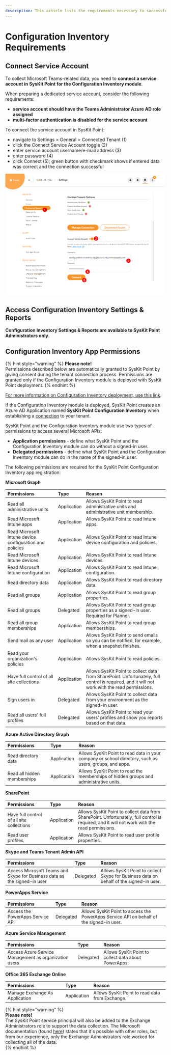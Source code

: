 ```yaml
---
description: This article lists the requirements necessary to successfully deploy and use the Configuration Inventory module in SysKit Point.
---
```


# Configuration Inventory Requirements

## Connect Service Account
To collect Microsoft Teams-related data, you need to **connect a service account in SysKit Point for the Configuration Inventory module**. 

When preparing a dedicated service account, consider the following requirements:
* **service account should have the Teams Administrator Azure AD role assigned**
* **multi-factor authentication is disabled for the service account**

To connect the service account in SysKit Point:
* navigate to Settings > General > Connected Tenant (1)
* click the Connect Service Account toggle (2)
* enter service account username/e-mail address (3)
* enter password (4)
* click Connect (5); green button with checkmark shows if entered data was correct and the connection successful

![Connect Service Account](../.gitbook/assets/configuration-inventory-requirements_connect-service-account.png)

## Access Configuration Inventory Settings & Reports

**Configuration Inventory Settings & Reports are available to SysKit Point Administrators only**.

## Configuration Inventory App Permissions

{% hint style="warning" %}
**Please note!**  
Permissions described below are automatically granted to SysKit Point by giving consent during the tenant connection process. 
Permissions are granted only if the Configuration Inventory module is deployed with SysKit Point deployment.
{% endhint %}

[For more information on Configuration Inventory deployment, use this link](../installation/deploy-syskit-point.md).

If the Configuration Inventory module is deployed, SysKit Point creates an Azure AD Application named **SysKit Point Configuration Inventory** when establishing a [connection](../installation/connect-to-tenant.md) to your tenant.  

SysKit Point and the Configuration Inventory module use two types of permissions to access several Microsoft APIs:

* **Application permissions** - define what SysKit Point and the Configuration Inventory module can do without a signed-in user.
* **Delegated permissions** - define what SysKit Point and the Configuration Inventory module can do in the name of the signed-in user.

The following permissions are required for the SysKit Point Configuration Inventory app registration:

**Microsoft Graph**

| Permissions | Type | Reason |
| :--- | :--- | :--- |
| Read all administrative units | Application | Allows SysKit Point to read administrative units and administrative unit membership. |
| Read Microsoft Intune apps | Application | Allows SysKit Point to read Intune apps. |
| Read Microsoft Intune device configuration and policies | Application | Allows SysKit Point to read Intune device configuration and policies. |
| Read Microsoft Intune devices | Application | Allows SysKit Point to read Intune devices. |
| Read Microsoft Intune configuration | Application | Allows SysKit Point to read Intune configuration. |
| Read directory data | Application | Allows SysKit Point to read directory data. |
| Read all groups | Application | Allows SysKit Point to read group properties. |
| Read all groups | Delegated | Allows SysKit Point to read group properties as a signed-in user. Required for Planner. |
| Read all group memberships | Application | Allows SysKit Point to read group memberships. |
| Send mail as any user | Application | Allows SysKit Point to send emails so you can be notified, for example, when a snapshot finishes. |
| Read your organization's policies | Application | Allows SysKit Point to read policies. |
| Have full control of all site collections | Application | Allows SysKit Point to collect data from SharePoint. Unfortunately, full control is required, and it will not work with the read permissions. |
| Sign users in | Delegated | Allows SysKit Point to collect data from your environment as the signed-in user. |
| Read all users' full profiles | Delegated | Allows SysKit Point to read your users' profiles and show you reports based on that data. |

**Azure Active Directory Graph**

| Permissions | Type | Reason |
| :--- | :--- | :--- |
| Read directory data | Application | Allows SysKit Point to read data in your company or school directory, such as users, groups, and apps. |
| Read all hidden memberships | Application | Allows SysKit Point to read the memberships of hidden groups and administrative units. |

**SharePoint**

| Permissions | Type | Reason |
| :--- | :--- | :--- |
| Have full control of all site collections | Application | Allows SysKit Point to collect data from SharePoint. Unfortunately, full control is required, and it will not work with the read permissions. |
| Read user profiles | Application | Allows SysKit Point to read user profile properties. |

**Skype and Teams Tenant Admin API**

| Permissions | Type | Reason |
| :--- | :--- | :--- |
| Access Microsoft Teams and Skype for Business data as the signed-in user | Delegated | Allows SysKit Point to collect Skype for Business data on behalf of the signed-in user. |

**PowerApps Service**

| Permissions | Type | Reason |
| :--- | :--- | :--- |
| Access the PowerApps Service API | Delegated | Allows SysKit Point to access the PowerApps Service API on behalf of the signed-in user. |

**Azure Service Management**

| Permissions | Type | Reason |
| :--- | :--- | :--- |
| Access Azure Service Management as organization users | Delegated | Allows SysKit Point to collect data about PowerApps. |

**Office 365 Exchange Online**

| Permissions | Type | Reason |
| :--- | :--- | :--- |
| Manage Exchange As Application | Application | Allows SysKit Point to read data from Exchange. |

{% hint style="warning" %}  
**Please note!**  
The SysKit Point service principal will also be added to the Exchange Administrators role to support the data collection. The Microsoft documentation (found [here](https://docs.microsoft.com/en-us/powershell/exchange/app-only-auth-powershell-v2?view=exchange-ps#step-5-assign-azure-ad-roles-to-the-application)) states that it's possible with other roles, but from our experience, only the Exchange Administrators role worked for collecting all of the data.  
{% endhint %}
